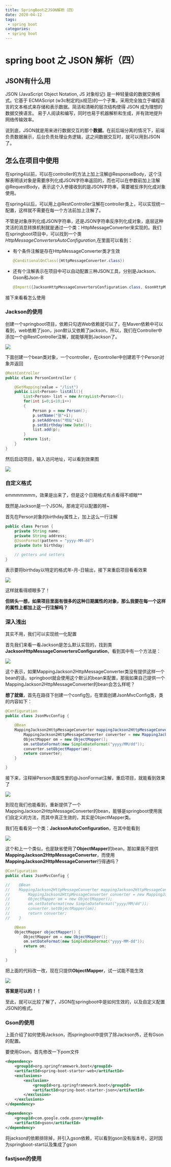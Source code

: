 ```yaml
---
title: SpringBoot之JSON解析（四）
date: 2020-04-12
tags:
 - spring boot
categories:
 - spring boot
---
```


# spring boot 之 JSON 解析（四）

## JSON有什么用

JSON (JavaScript Object Notation, JS 对象标记) 是一种轻量级的数据交换格式。它基于 ECMAScript (w3c制定的js规范)的一个子集，采用完全独立于编程语言的文本格式来存储和表示数据。简洁和清晰的层次结构使得 JSON 成为理想的数据交换语言。 易于人阅读和编写，同时也易于机器解析和生成，并有效地提升网络传输效率。

说到底，JSON就是用来进行数据交互的那个**数据**。在前后端分离的情况下，前端负责数据展示，后台负责处理业务逻辑，这之间数据交互时，就可以用到JSON了。

## 怎么在项目中使用

在spring4以前，可以在controller的方法上加上注解@ResponseBody，这个注解表明该对象是需要序列化成JSON字符串返回的，而也可以在参数前加上注解@RequestBody，表示这个入参接收到的是JSON字符串，需要被反序列化成对象使用。

在spring4以后，可以用上@RestController注解在controller类上，可以实现统一配置，这样就不需要在每一个方法前加上注解了。

不管是对象序列化成JSON字符串，还是JSON字符串反序列化成对象，底层这种灵活的消息转换机制就是通过一个类：HttpMessageConverter来实现的。我们在springboot项目中，可以找到一个类*HttpMessageConvertersAutoConfiguration*,在里面可以看到：

- 有个条件注解是存在HttpMessageConverter类才生效

  ```java
  @ConditionalOnClass({HttpMessageConverter.class})
  ```

- 还有个注解表示在项目中可以自动配置三种JSON工具，分别是Jackson、Gson和Json-B

  ```java
  @Import({JacksonHttpMessageConvertersConfiguration.class, GsonHttpMessageConvertersConfiguration.class, JsonbHttpMessageConvertersConfiguration.class})
  ```

接下来看看怎么使用

### Jackson的使用

创建一个springboot项目，依赖只勾选Web依赖就可以了，在Maven依赖中可以看到，web依赖了json，json默认又依赖了jackson，所以，我们在Controller中添加一个@RestController注解，就能够用到Jackson了。

![](http://qiniuyun.zijie.fun/20200412130148.png)

下面创建一个bean类对象，一个controller，在controller中创建若干个Person对象并返回

```java
@RestController
public class PersonController {

    @GetMapping(value = "/list")
    public List<Person> listAll(){
        List<Person> list = new ArrayList<Person>();
        for(int i=0;i<10;i++)
        {
            Person p = new Person();
            p.setName("张"+i);
            p.setAddress("地址"+i);
            p.setBirthday(new Date());
            list.add(p);
        }
        return list;
    }
}
```

然后启动项目，输入访问地址，可以看到效果图

![](http://qiniuyun.zijie.fun/20200412130609.png)

### 自定义格式

emmmmmmm，效果是出来了，但是这个日期格式有点看得不顺眼**

既然是Jackson是一个JSON，那肯定可以配置的呀~

首先在Person对象的birthday属性上，加上这么一行注解

```java
public class Person {
    private String name;
    private String address;
    @JsonFormat(pattern = "yyyy-MM-dd")
    private Date birthday;
	
	// getters and setters
}
```

表示要将birthday以特定的格式年-月-日输出，接下来重启项目看看效果

![](http://qiniuyun.zijie.fun/20200412131033.png)

这样就看得顺眼多了！

**但转头一想，如果项目里面有很多的这种日期属性的对象，那么我要在每一个这样的属性上都加上这一行注解吗？**

### 深入浅出

其实不用，我们可以实现统一化配置

首先我们来看一看Jackson是怎么默认实现的，找到类**JacksonHttpMessageConvertersConfiguration**，看到其中有一个方法是：

![](http://qiniuyun.zijie.fun/20200412131941.png)

这个表示，如果MappingJackson2HttpMessageConverter类没有提供这样一个bean的话，springboot就会使用这个默认的bean来配置，那我如果自己提供一个MappingJackson2HttpMessageConverter的bean会怎么样呢？

**想了就做**，首先在路径下创建一个config包，在里面创建JsonMvcConfig类，类的内容如下：

```java
@Configuration
public class JsonMvcConfig {

    @Bean
    MappingJackson2HttpMessageConverter mappingJackson2HttpMessageConverter(){
        MappingJackson2HttpMessageConverter converter = new MappingJackson2HttpMessageConverter();
        ObjectMapper om = new ObjectMapper();
        om.setDateFormat(new SimpleDateFormat("yyyy/MM/dd"));
        converter.setObjectMapper(om);
        return converter;
    }

}
```

接下来，注释掉Person类属性里的@JsonFormat注解，重启项目，就能看到效果了

![](http://qiniuyun.zijie.fun/20200412132733.png)

到现在我们也能看到，重新提供了一个MappingJackson2HttpMessageConverter的bean，能够是springboot使用我们自定义的方法，而其中真正生效的，其实是ObjectMapper类。

我们在看看另一个类：**JacksonAutoConfiguration**，在其中能看到

![](http://qiniuyun.zijie.fun/20200412133248.png)

这个和上一个类似，也是缺省使用了**ObjectMapper**的bean，那如果我不提供**MappingJackson2HttpMessageConverter**，而使用**MappingJackson2HttpMessageConverter**行得通吗？

```java
@Configuration
public class JsonMvcConfig {

//    @Bean
//    MappingJackson2HttpMessageConverter mappingJackson2HttpMessageConverter() {
//        MappingJackson2HttpMessageConverter converter = new MappingJackson2HttpMessageConverter();
//        ObjectMapper om = new ObjectMapper();
//        om.setDateFormat(new SimpleDateFormat("yyyy/MM/dd"));
//        converter.setObjectMapper(om);
//        return converter;
//    }

    @Bean
    ObjectMapper objectMapper() {
        ObjectMapper om = new ObjectMapper();
        om.setDateFormat(new SimpleDateFormat("yyyy-MM-dd"));
        return om;
    }

}
```

把上面的代码改一改，现在只提供**ObjectMapper**，试一试能不能生效

![](http://qiniuyun.zijie.fun/20200412133719.png)

**答案是可以的！！**

至此，就可以比较了解了，JSON在springboot中是如何生效的，以及自定义配置JSON的格式。

### Gson的使用

上面介绍了如何使用Jackson，而springboot中提供了除Jackson外，还有Gson的配置。

要使用Gson，首先修改一下pom文件

```xml
<dependency>
    <groupId>org.springframework.boot</groupId>
    <artifactId>spring-boot-starter-web</artifactId>
    <exclusions>
        <exclusion>
            <groupId>org.springframework.boot</groupId>
            <artifactId>spring-boot-starter-json</artifactId>
        </exclusion>
    </exclusions>
</dependency>

<dependency>
    <groupId>com.google.code.gson</groupId>
    <artifactId>gson</artifactId>
</dependency>
```

将jackson的依赖排除掉，并引入gson依赖，可以看到gson没有版本号，这时因为springboot-start以及集成了gson



### fastjson的使用

